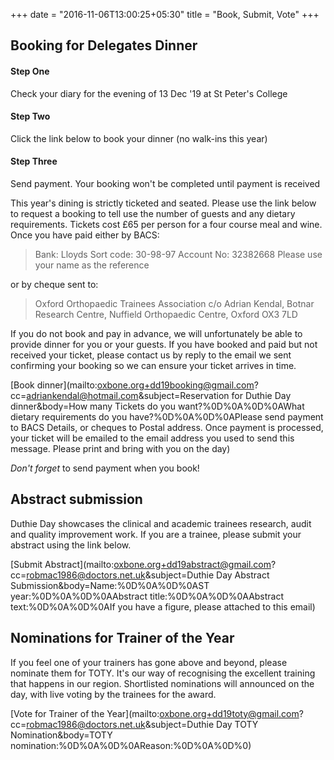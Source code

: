 +++
date = "2016-11-06T13:00:25+05:30"
title = "Book, Submit, Vote"
+++


## Booking for Delegates Dinner

#### Step One
Check your diary for the evening of 13 Dec '19 at St Peter's College
#### Step Two
Click the link below to book your dinner (no walk-ins this year)
#### Step Three
Send payment. Your booking won't be completed until payment is received

This year's dining is strictly ticketed and seated. Please use the link below to request a booking to tell use the number of guests and any dietary requirements. Tickets cost £65 per person for a four course meal and wine. Once you have paid either by BACS:

> Bank: Lloyds
> Sort code: 30-98-97
> Account No: 32382668
> Please use your name as the reference

or by cheque sent to:

> Oxford Orthopaedic Trainees Association
> c/o Adrian Kendal,
> Botnar Research Centre,
> Nuffield Orthopaedic Centre,
> Oxford
> OX3 7LD

If you do not book and pay in advance, we will unfortunately be able to provide dinner for you or your guests. If you have booked and paid but not received your ticket, please contact us by reply to the email we sent confirming your booking so we can ensure your ticket arrives in time.

[Book dinner](mailto:oxbone.org+dd19booking@gmail.com?cc=adriankendal@hotmail.com&subject=Reservation for Duthie Day dinner&body=How many Tickets do you want?%0D%0A%0D%0AWhat dietary requirements do you have?%0D%0A%0D%0APlease send payment to BACS Details, or cheques to Postal address. Once payment is processed, your ticket will be emailed to the email address you used to send this message. Please print and bring with you on the day)

*Don't forget* to send payment when you book!



## Abstract submission

Duthie Day showcases the clinical and academic trainees research, audit and quality improvement work. If you are a trainee, please submit your abstract using the link below.

[Submit Abstract](mailto:oxbone.org+dd19abstract@gmail.com?cc=robmac1986@doctors.net.uk&subject=Duthie Day Abstract Submission&body=Name:%0D%0A%0D%0AST year:%0D%0A%0D%0AAbstract title:%0D%0A%0D%0AAbstract text:%0D%0A%0D%0AIf you have a figure, please attached to this email)

## Nominations for Trainer of the Year

If you feel one of your trainers has gone above and beyond, please nominate them for TOTY. It's our way of recognising the excellent training that happens in our region. Shortlisted nominations will announced on the day, with live voting by the trainees for the award.

[Vote for Trainer of the Year](mailto:oxbone.org+dd19toty@gmail.com?cc=robmac1986@doctors.net.uk&subject=Duthie Day TOTY Nomination&body=TOTY nomination:%0D%0A%0D%0AReason:%0D%0A%0D%0)
